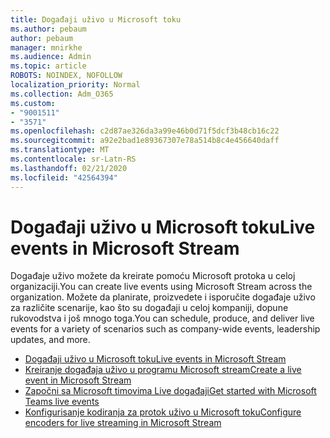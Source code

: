 ```yaml
---
title: Događaji uživo u Microsoft toku
ms.author: pebaum
author: pebaum
manager: mnirkhe
ms.audience: Admin
ms.topic: article
ROBOTS: NOINDEX, NOFOLLOW
localization_priority: Normal
ms.collection: Adm_O365
ms.custom:
- "9001511"
- "3571"
ms.openlocfilehash: c2d87ae326da3a99e46b0d71f5dcf3b48cb16c22
ms.sourcegitcommit: a92e2bad1e89367307e78a514b8c4e456640daff
ms.translationtype: MT
ms.contentlocale: sr-Latn-RS
ms.lasthandoff: 02/21/2020
ms.locfileid: "42564394"
---
```

# <a name="live-events-in-microsoft-stream"></a><span data-ttu-id="63635-102">Događaji uživo u Microsoft toku</span><span class="sxs-lookup"><span data-stu-id="63635-102">Live events in Microsoft Stream</span></span>

<span data-ttu-id="63635-103">Događaje uživo možete da kreirate pomoću Microsoft protoka u celoj organizaciji.</span><span class="sxs-lookup"><span data-stu-id="63635-103">You can create live events using Microsoft Stream across the organization.</span></span> <span data-ttu-id="63635-104">Možete da planirate, proizvedete i isporučite događaje uživo za različite scenarije, kao što su događaji u celoj kompaniji, dopune rukovodstva i još mnogo toga.</span><span class="sxs-lookup"><span data-stu-id="63635-104">You can schedule, produce, and deliver live events for a variety of scenarios such as company-wide events, leadership updates, and more.</span></span>

- [<span data-ttu-id="63635-105">Događaji uživo u Microsoft toku</span><span class="sxs-lookup"><span data-stu-id="63635-105">Live events in Microsoft Stream</span></span>](https://docs.microsoft.com/stream/live-event-overview)
- [<span data-ttu-id="63635-106">Kreiranje događaja uživo u programu Microsoft stream</span><span class="sxs-lookup"><span data-stu-id="63635-106">Create a live event in Microsoft Stream</span></span>](https://docs.microsoft.com/stream/live-create-event)
- [<span data-ttu-id="63635-107">Započni sa Microsoft timovima Live događaji</span><span class="sxs-lookup"><span data-stu-id="63635-107">Get started with Microsoft Teams live events</span></span>](https://support.office.com/article/get-started-with-microsoft-teams-live-events-d077fec2-a058-483e-9ab5-1494afda578a)
- [<span data-ttu-id="63635-108">Konfigurisanje kodiranja za protok uživo u Microsoft toku</span><span class="sxs-lookup"><span data-stu-id="63635-108">Configure encoders for live streaming in Microsoft Stream</span></span>](https://docs.microsoft.com/stream/live-encoder-setup)
